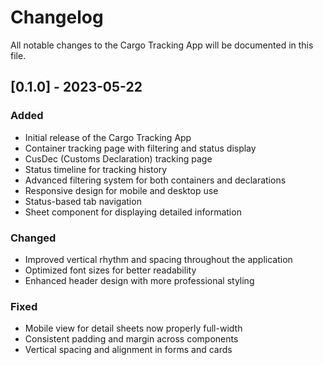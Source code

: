 # Changelog

All notable changes to the Cargo Tracking App will be documented in this file.

## [0.1.0] - 2023-05-22

### Added
- Initial release of the Cargo Tracking App
- Container tracking page with filtering and status display
- CusDec (Customs Declaration) tracking page
- Status timeline for tracking history
- Advanced filtering system for both containers and declarations
- Responsive design for mobile and desktop use
- Status-based tab navigation
- Sheet component for displaying detailed information

### Changed
- Improved vertical rhythm and spacing throughout the application
- Optimized font sizes for better readability
- Enhanced header design with more professional styling

### Fixed
- Mobile view for detail sheets now properly full-width
- Consistent padding and margin across components
- Vertical spacing and alignment in forms and cards 